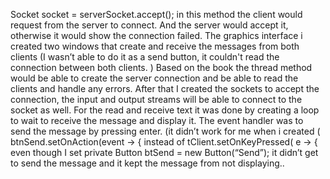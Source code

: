 Socket socket = serverSocket.accept(); in this method the client would request from the server to connect. And the server would accept it, otherwise it would show the connection failed.
The graphics interface i created two windows that create and receive the messages from both clients (I wasn’t able to do it as a send button, it couldn't read the connection between both clients. )
Based on the book the thread method would be able to create the server connection and be able to read the clients and handle any errors. After that I created the sockets to accept the connection, the input and output streams will be able to connect to the socket as well. For the read and receive text it was done by creating a loop to wait to receive the message and display it.
The event handler was to send the message by pressing enter. (it didn’t work for me when i created ( btnSend.setOnAction(event -> { instead of tClient.setOnKeyPressed( e -> { even though I set private Button btSend = new Button(“Send”); it didn’t get to send the message and it kept the message from not displaying..
